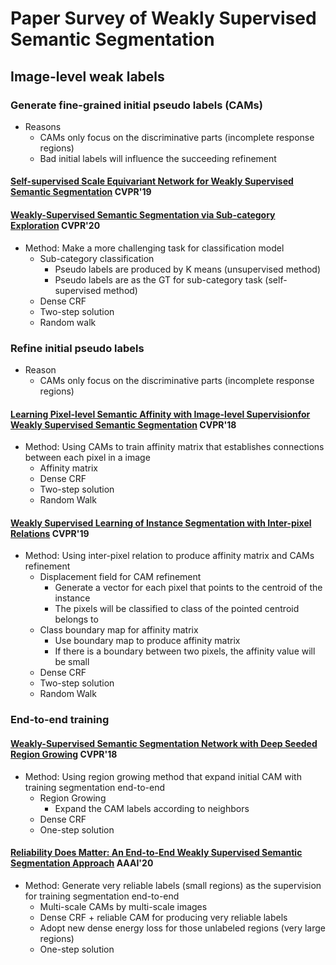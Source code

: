 # Paper Survey of Weakly Supervised Semantic Segmentation

## Image-level weak labels
### Generate fine-grained initial pseudo labels (CAMs)
* Reasons
  + CAMs only focus on the discriminative parts (incomplete response regions)
  + Bad initial labels will influence the succeeding refinement
#### [Self-supervised Scale Equivariant Network for Weakly Supervised Semantic Segmentation](https://arxiv.org/abs/1909.03714) CVPR'19
#### [Weakly-Supervised Semantic Segmentation via Sub-category Exploration](https://openaccess.thecvf.com/content_CVPR_2020/papers/Chang_Weakly-Supervised_Semantic_Segmentation_via_Sub-Category_Exploration_CVPR_2020_paper.pdf) CVPR'20
* Method: Make a more challenging task for classification model
  + Sub-category classification
    - Pseudo labels are produced by K means (unsupervised method)
    - Pseudo labels are as the GT for sub-category task (self-supervised method)
  + Dense CRF
  + Two-step solution
  + Random walk
### Refine initial pseudo labels
* Reason
  + CAMs only focus on the discriminative parts (incomplete response regions)
#### [Learning Pixel-level Semantic Affinity with Image-level Supervisionfor Weakly Supervised Semantic Segmentation](http://openaccess.thecvf.com/content_cvpr_2018/papers/Ahn_Learning_Pixel-Level_Semantic_CVPR_2018_paper.pdf) CVPR'18
* Method: Using CAMs to train affinity matrix that establishes connections between each pixel in a image
  + Affinity matrix
  + Dense CRF
  + Two-step solution
  + Random Walk
#### [Weakly Supervised Learning of Instance Segmentation with Inter-pixel Relations](http://openaccess.thecvf.com/content_CVPR_2019/papers/Ahn_Weakly_Supervised_Learning_of_Instance_Segmentation_With_Inter-Pixel_Relations_CVPR_2019_paper.pdf) CVPR'19
* Method: Using inter-pixel relation to produce affinity matrix and CAMs refinement
  + Displacement field for CAM refinement
    - Generate a vector for each pixel that points to the centroid of the instance
    - The pixels will be classified to class of the pointed centroid belongs to
  + Class boundary map for affinity matrix
    - Use boundary map to produce affinity matrix
    - If there is a boundary between two pixels, the affinity value will be small
  + Dense CRF
  + Two-step solution
  + Random Walk
### End-to-end training
#### [Weakly-Supervised Semantic Segmentation Network with Deep Seeded Region Growing](http://openaccess.thecvf.com/content_cvpr_2018/papers/Huang_Weakly-Supervised_Semantic_Segmentation_CVPR_2018_paper.pdf) CVPR'18
* Method: Using region growing method that expand initial CAM with training segmentation end-to-end
  + Region Growing
    - Expand the CAM labels according to neighbors
  + Dense CRF
  + One-step solution
#### [Reliability Does Matter: An End-to-End Weakly Supervised Semantic Segmentation Approach](https://arxiv.org/abs/1911.08039) AAAI'20
* Method: Generate very reliable labels (small regions) as the supervision for training segmentation end-to-end
  + Multi-scale CAMs by multi-scale images
  + Dense CRF + reliable CAM for producing very reliable labels
  + Adopt new dense energy loss for those unlabeled regions (very large regions)
  + One-step solution
